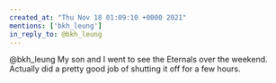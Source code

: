 ```yaml
---
created_at: "Thu Nov 18 01:09:10 +0000 2021"
mentions: ['bkh_leung']
in_reply_to: @bkh_leung
---
```


@bkh_leung My son and I went to see the Eternals over the weekend. Actually did a pretty good job of shutting it off for a few hours.